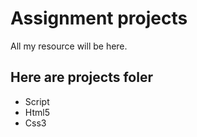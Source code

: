 # Assignment projects

 All my resource will be here.

## Here are projects foler

* Script
* Html5 
* Css3 


